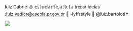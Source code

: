 
luiz Gabriel 🩸
𝕖𝕤𝕥𝕦𝕕𝕒𝕟𝕥𝕖,𝕒𝕥𝕝𝕖𝕥𝕒 
trocar ideias :luiz.vadico@escola.pr.gov.br 💜
-lyffestyle 💎
@luiz.bartoloti✝️


![](https://tenor.com/pt-BR/view/neymar-jr-gif-24602742)
